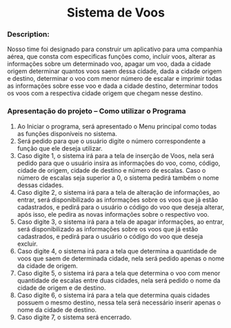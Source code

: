 # <h1 align="center"> Sistema de Voos </h1>

### Description:
Nosso time foi designado para construir um aplicativo para uma companhia aérea, que consta com especificas funções como, incluir voos, alterar as informações sobre um determinado voo, apagar um voo, dada a cidade origem determinar quantos voos saem dessa cidade, dada a cidade origem e destino, determinar o voo com menor número de escalar e imprimir todas as informações sobre esse voo e dada a cidade destino, determinar todos os voos com a respectiva cidade origem que chegam nesse destino.

### Apresentação do projeto – Como utilizar o Programa
1.	Ao Iniciar o programa, será apresentado o Menu principal como todas as funções disponíveis no sistema.
2.	Será pedido para que o usuário digite o número correspondente a função que ele deseja utilizar.
3.	Caso digite 1, o sistema irá para a tela de inserção de Voos, nela será pedido para que o usuário insira as informações do voo, como, código, cidade de origem, cidade de destino e número de escalas. Caso o número de escalas seja superior a 0, o sistema pedirá também o nome dessas cidades.
4.	Caso digite 2, o sistema irá para a tela de alteração de informações, ao entrar, será disponibilizado as informações sobre os voos que já estão cadastrados, e pedirá para o usuário o código do voo que deseja alterar, após isso, ele pedira as novas informações sobre o respectivo voo.
5.	Caso digite 3, o sistema irá para a tela de apagar informações, ao entrar, será disponibilizado as informações sobre os voos que já estão cadastrados, e pedirá para o usuário o código do voo que deseja excluir.
6.	Caso digite 4, o sistema irá para a tela que determina a quantidade de voos que saem de determinada cidade, nela será pedido apenas o nome da cidade de origem.
7.	Caso digite 5, o sistema irá para a tela que determina o voo com menor quantidade de escalas entre duas cidades, nela será pedido o nome da cidade de origem e de destino.
8.	Caso digite 6, o sistema irá para a tela que determina quais cidades possuem o mesmo destino, nessa tela será necessário inserir apenas o nome da cidade de destino.
9.	Caso digite 7, o sistema será encerrado.


